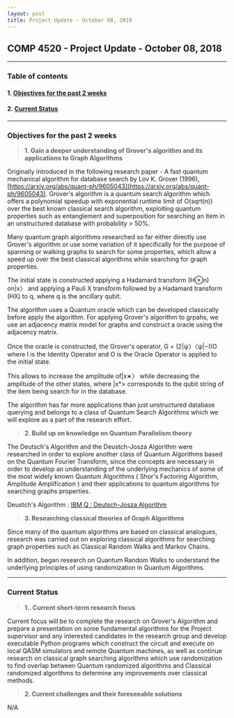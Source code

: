 ```yaml
---
layout: post
title: Project Update - October 08, 2018
---
```


## COMP 4520 - Project Update - October 08, 2018

----

### Table of contents

#### 1. [Objectives for the past 2 weeks](#objectives_for_the_past_2_weeks)

#### 2. [Current Status](#current_status)

----

### Objectives for the past 2 weeks<a id='objectives_for_the_past_2_weeks'></a>

> **1. Gain a deeper understanding of Grover's algorithm and its applications to Graph Algorithms**

Originally introduced in the following research paper - A fast quantum mechanical algorithm for database search by Lov K. Grover (1996), [https://arxiv.org/abs/quant-ph/9605043](https://arxiv.org/abs/quant-ph/9605043). Grover's algorithm is a quantum search algorithm which offers a polynomial speedup with exponential runtime limit of O(sqrt(n)) over the best known classical search algorithm, exploiting quantum properties such as entanglement and superposition for searching an item in an unstructured database with probability > 50%.

Many quantum graph algorithms researched so far either directly use Grover's algorithm or use some variation of it specifically for the purpose of spanning or walking graphs to search for some properties, which allow a speed up over the best classical algorithms while searching for graph properties.

The initial state is constructed applying a Hadamard transform (H⊗n) on\|x〉 and applying a Pauli X transform followed by a Hadamard transform (HX) to q, where q is the ancillary qubit.

The algorithm uses a Quantum oracle which can be developed classically before apply the algorithm. For applying Grover's algorithm to grpahs, we use an adjacency matrix model for graphs and construct a oracle using the adjacency matrix.

Once the oracle is constructed, the Grover's operator, G = (2\|ψ〉〈ψ\|−I)O where I is the Identity Operator and O is the Oracle Operator is applied to the initial state.

This allows to increase the amplitude of\|x∗〉 while decreasing the amplitude of the other states, where \|x*> corresponds to the qubit string of the item being search for in the database.

The algorithm has far more applications than just unstructured database querying and belongs to a class of Quantum Search Algorithms which we will explore as a part of the research effort.


> **2. Build up on knowledge on Quantum Parallelism theory**

The Deutsch's Algorithm and the Deustch-Josza Algorithm were researched in order to explore another class of Quantum Algorithms based on the Quantum Fourier Transform, since the concepts are necessary in order to develop an understanding of the underlying mechanics of some of the most widely known Quantum Algorithms ( Shor's Factoring Algorithm, Amplitude Amplification ) and their applications to quantum algorithms for searching graphs properties.

Deustch's Algorithm : [IBM Q : Deutsch-Josza Algorithm](https://quantumexperience.ng.bluemix.net/proxy/tutorial/full-user-guide/004-Quantum_Algorithms/080-Deutsch-Jozsa_Algorithm.html)


>  **3. Researching classical theories of Graph Algorithms**

Since many of the quantum algorithms are based on classical analogues, research was carried out on exploring classical algorithms for searching graph properties such as Classical Random Walks and Markov Chains.

In addition, began research on Quantum Random Walks to understand the underlying principles of using randomization in Quantum Algorithms.
  
----

### Current Status<a id='current_status'></a>

> **1.. Current short-term research focus**

Current focus will be to complete the research on Grover's Algorithm and prepare a presentation on some fundamental algorithms for the Project supervisor and any interested candidates in the research group and develop executable Python programs which construct the circuit and execute on local QASM simulators and remote Quantum machines, as well as continue research on classical graph searching algorithms which use randomization to find overlap between Quantum randomized algorithms and Classical randomized algorithms to determine any improvements over classical methods.

> **2. Current challenges and their foreseeable solutions**

N/A

